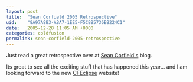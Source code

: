 ```yaml
---
layout: post
title:  "Sean Corfield 2005 Retrospective"
uid:	"8A97A8B3-ABA7-1EE5-F5CBB5736BB224C1"
date:   2005-12-28 11:05 AM +0000
categories: coldfusion
permalink: sean-corfield-2005-retrospective
---
```

Just read a great retrospective over at <a href="http://corfield.org/index.cfm/fuseaction/articles.lookat2005" target="_blank">Sean Corfield's</a> blog.

Its great to see all the exciting stuff that has happened this year... and I am looking forward to the new <a href="http://www.cfeclipse.org" target="_blank">CFEclipse</a> website!